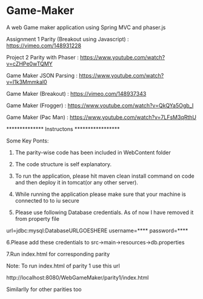 # Game-Maker
A web Game maker application using Spring MVC and phaser.js

Assignment 1 Parity (Breakout using Javascript) : https://vimeo.com/148931228

Project 2 Parity with Phaser : https://www.youtube.com/watch?v=cZHPe0wTQMY

Game Maker JSON Parsing : https://www.youtube.com/watch?v=I1k3Mmmkal0

Game Maker (Breakout) : https://vimeo.com/148937343

Game Maker (Frogger) : https://www.youtube.com/watch?v=QkQYa5Ogb_I

Game Maker (Pac Man) : https://www.youtube.com/watch?v=7LFsM3qRthU


************** Instructons *****************

Some Key Ponts:
1. The parity-wise code has been included in WebContent folder

2. The code structure is self explanatory.

3. To run the application, please hit maven clean install command on code and then deploy it in tomcat(or any other server).

4. While running the application please make sure that your machine is connected to to iu secure

5. Please use following Database credentials. As of now I have removed it from property file

url=jdbc:mysql:DatabaseURLGOESHERE
username=****
password=****

6.Please add these credentials to src->main->resources->db.properties

7.Run index.html for corresponding parity

Note: To run index.html of parity 1 use this url

http://localhost:8080/WebGameMaker/parity1/index.html

Similarlly for other parities too
